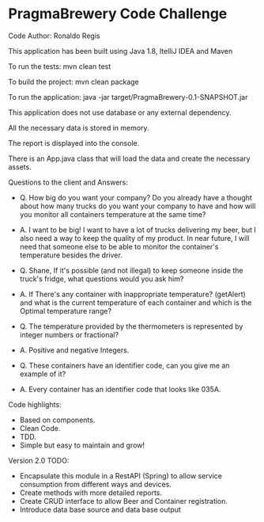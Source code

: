 # PragmaBrewery Code Challenge
Code Author: Ronaldo Regis

This application has been built using Java 1.8, ItelliJ IDEA and Maven

To run the tests: mvn clean test

To build the project: mvn clean package

To run the application: java -jar target/PragmaBrewery-0.1-SNAPSHOT.jar

This application does not use database or any external dependency.

All the necessary data is stored in memory.

The report is displayed into the console.

There is an App.java class that will load the data and create the necessary assets.

Questions to the client and Answers:

- Q. How big do you want your company? Do you already have a thought about how many trucks do you want your company to have and how will you monitor all containers temperature at the same time?
- A. I want to be big! I want to have a lot of trucks delivering my beer, but I also need a way to keep the quality of my product. In near future, I will need that someone else to be able to monitor the container's temperature besides the driver.

- Q. Shane, If it's possible (and not illegal) to keep someone inside the truck's fridge, what questions would you ask him? 
- A. If There's any container with inappropriate temperature? (getAlert) and what is the current temperature of each container and which is the Optimal temperature range?

- Q. The temperature provided by the thermometers is represented by integer numbers or fractional?
- A. Positive and negative Integers.

- Q. These containers have an identifier code, can you give me an example of it?
- A. Every container has an identifier code that looks like 035A.

Code highlights:
- Based on components.
- Clean Code.
- TDD.
- Simple but easy to maintain and grow!

Version 2.0 TODO:
- Encapsulate this module in a RestAPI (Spring) to allow service consumption from different ways and devices.
- Create methods with more detailed reports.
- Create CRUD interface to allow Beer and Container registration.
- Introduce data base source and data base output


